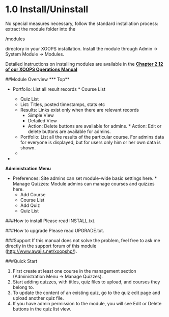 # 1.0 Install/Uninstall

No special measures necessary, follow the standard installation process:  extract the module folder into the 

/modules 

directory in your XOOPS installation. Install the module through Admin -> System Module -> Modules.

Detailed instructions on installing modules are available in the [**Chapter 2.12 of our XOOPS Operations Manual**](https://www.gitbook.com/book/xoops/xoops-operations-guide/)

##Module Overview
*** Top**
  *   Portfolio: List all result records
    *   Course List
      *   Quiz List
        *   List: Titles, posted timestamps, stats etc
        *   Results: Links exist only when there are relevant records
            *   Simple View
            *   Detailed View
            *   Action: Delete buttons are available for admins.
          *   Action: Edit or delete buttons are available for admins.
        *   Portfolio: List all the results of the particular course. For admins data for everyone is displayed, but for users only him or her own data is shown.
        *   

* 
**Administration Menu**
  *   Preferences: Site admins can set module-wide basic settings here.
    *   Manage Quizzes: Module admins can manage courses and quizzes here.
      *   Add Course
      *   Course List
      *   Add Quiz
      *   Quiz List

###How to install
Please read INSTALL.txt.

###How to upgrade
Please read UPGRADE.txt.

###Support
If this manual does not solve the problem, feel free to ask me directly in the support forum of this module (http://www.awajis.net/xoopshp/).


###Quick Start
1. First create at least one course in the management section (Administration Menu -> Manage Quizzes).
2. Start adding quizzes, with titles, quiz files to upload, and courses they belong to.
3. To update the content of an existing quiz, go to the quiz edit page and upload another quiz file.
4. If you have admin permission to the module, you will see Edit or Delete buttons in the quiz list view.


